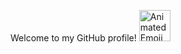 Welcome to my GitHub profile! <img src="https://iam-weijie.github.io/wave/hand-emoji.svg" alt="Animated Emoji" width="50" height="50">
